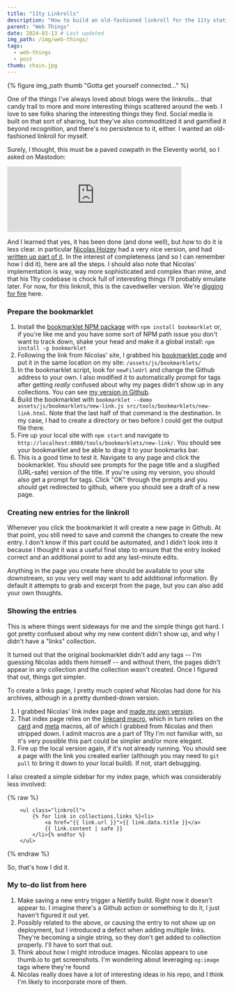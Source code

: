 ```yaml
---
title: "11ty Linkrolls"
description: "How to build an old-fashioned linkroll for the 11ty static site generator."
parent: "Web Things"
date: 2024-03-13 # Last updated
img_path: /img/web-things/
tags:
  - web-things
  - post
thumb: chain.jpg
---
```

  {% figure img_path thumb "Gotta get yourself connected..." %}

One of the things I've always loved about blogs were the linkrolls... that candy trail to more and more interesting things scattered around the web. I love to see folks sharing the interesting things they find. Social media is built on that sort of sharing, but they've also commoditized it and gamified it beyond recognition, and there's no persistence to it, either. I wanted an old-fashioned linkroll for myself.

Surely, I thought, this must be a paved cowpath in the Eleventy world, so I asked on Mastodon:

<iframe src="https://mastodon.social/@tbaxter/112083281191909486/embed" class="mastodon-embed" style="max-width: 100%; border: 0" width="400" allowfullscreen="allowfullscreen"></iframe><script src="https://mastodon.social/embed.js" async="async"></script>

And I learned that yes, it has been done (and done well), but *how* to do it is less clear. in particular [Nicolas Hoizey](https://nicolas-hoizey.com/) had a very nice version, and had [written up part of it](https://nicolas-hoizey.com/articles/2023/02/08/a-bookmarklet-to-create-a-new-link-content-markdown-on-github/). In the interest of completeness (and so I can remember how I did it), here are all the steps. I should also note that Nicolas' implementation is way, way more sophisticated and complex than mine, and that his 11ty codebase is chock full of interesting things I'll probably emulate later. For now, for this linkroll, this is the cavedweller version. We're [digging for fire](https://www.youtube.com/watch?v=xekfBhiqfig) here.

### Prepare the bookmarklet
1. Install the [bookmarklet NPM package](https://www.npmjs.com/package/bookmarklet) with `npm install bookmarklet` or, if you're like me and you have some sort of NPM path issue you don't want to track down, shake your head and make it a global install: `npm install -g bookmarklet`
2. Following the link from Nicolas' site, I grabbed his [bookmarklet code](https://github.com/nhoizey/nicolas-hoizey.com/blob/main/assets/js/bookmarklets/new-link.js) and put it in the same location on my site: `/assets/js/bookmarklets/`
3. In the bookmarklet script, look for `newFileUrl` and change the Github address to your own. I also modified it to automatically prompt for tags after getting _really_ confused about why my pages didn't show up in any collections. You can see [my version in Github](https://github.com/tBaxter/another-rodeo/blob/main/assets/js/bookmarklets/new-link.js).
4. Build the bookmarklet with `bookmarklet --demo assets/js/bookmarklets/new-link.js src/tools/bookmarklets/new-link.html`. Note that the last half of that command is the destination. In my case, I had to create a directory or two before I could get the output file there.
5. Fire up your local site with `npm start` and navigate to `http://localhost:8080/tools/bookmarklets/new-link/`. You should see your bookmarklet and be able to drag it to your bookmarks bar.
6. This is a good time to test it. Navigate to any page and click the bookmarklet. You should see prompts for the page title and a slugified (URL-safe) version of the title. If you're using my version, you should also get a prompt for tags. Click "OK" through the prmpts and you _should_ get redirected to github, where you should see a draft of a new page. 

### Creating new entries for the linkroll
Whenever you click the bookmarklet it will create a new page in Github. At that point, you still need to save and commit the changes to create the new entry. I don't know if this part could be automated, and I didn't look into it because I thought it was a useful final step to ensure that the entry looked correct and an additional point to add any last-minute edits.

Anything in the page you create here should be available to your site downstream, so you very well may want to add additional information. By default it attempts to grab and excerpt from the page, but you can also add your own thoughts.

### Showing the entries
This is where things went sideways for me and the simple things got hard. I got pretty confused about why my new content didn't show up, and why I didn't have a "links" collection. 

It turned out that the original bookmarklet didn't add any tags -- I'm guessing Nicolas adds them himself -- and without them, the pages didn't appear in any collection and the collection wasn't created. Once I figured that out, things got simpler.

To create a links page, I pretty much copied what Nicolas had done for his archives, although in a pretty dumbed-down version.
1. I grabbed Nicolas' link index page and [made my own version](https://github.com/tBaxter/another-rodeo/blob/main/src/links/index.njk). 
2. That index page relies on the [linkcard macro](https://github.com/tBaxter/another-rodeo/blob/main/src/_includes/macros/linkCard.njk), which in turn relies on the [card](https://github.com/tBaxter/another-rodeo/blob/main/src/_includes/macros/card.njk) and [meta](https://github.com/tBaxter/another-rodeo/blob/main/src/_includes/macros/meta.njk) macros, all of which I grabbed from Nicolas and then stripped down. I admit macros are a part of 11ty I'm not familiar with, so it's very possible this part could be simpler and/or more elegant. 
3. Fire up the local version again, if it's not already running. You should see a page with the link you created earlier (although you may need to `git pull` to bring it down to your local build). If not, start debugging.

I also created a simple sidebar for my index page, which was considerably less involved:

{% raw %}
```
    <ul class="linkroll">
        {% for link in collections.links %}<li>
            <a href="{{ link.url }}">{{ link.data.title }}</a>
            {{ link.content | safe }}
        </li>{% endfor %}
    </ul> 
```
{% endraw %}

So, that's how I did it.

### My to-do list from here
1. Make saving a new entry trigger a Netlify build. Right now it doesn't appear to. I imagine there's a Github action or something to do it, I just haven't figured it out yet.
2. Possibly related to the above, or causing the entry to not show up on deployment, but I introduced a defect when adding multiple links. They're becoming a single string, so they don't get added to collection properly. I'll have to sort that out.
3. Think about how I might introduce images. Nicolas appears to use thumb.io to get screenshots. I'm wondering about leveraging `og:image` tags where they're found
4. Nicolas really does have a lot of interesting ideas in his repo, and I think I'm likely to incorporate more of them.
